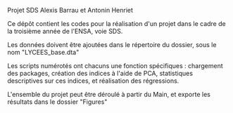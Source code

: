 Projet SDS Alexis Barrau et Antonin Henriet

Ce dépôt contient les codes pour la réalisation d'un projet dans le cadre de la troisième année de l'ENSA, voie SDS.

Les données doivent être ajoutées dans le répertoire du dossier, sous le nom "LYCEES_base.dta"

Les scripts numérotés ont chacuns une fonction spécifiques : chargement des packages, création des indices à l'aide de PCA, statistiques descriptives sur ces indices, et réalisation des régressions.

L'ensemble du projet peut être déroulé à partir du Main, et exporte les résultats dans le dossier "Figures"